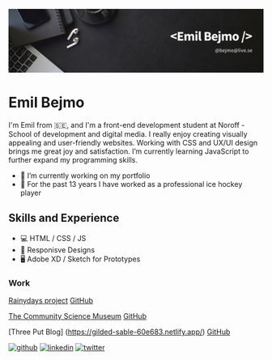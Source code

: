 ![Design and Development](https://github.com/ebejmo/ebejmo/blob/main/github-banner.png)

# Emil Bejmo

I'm Emil from 🇸🇪, and I'm a front-end development student at Noroff - School of development and digital media. I really enjoy creating visually appealing and user-friendly websites. Working with CSS and UX/UI design brings me great joy and satisfaction. I’m currently learning JavaScript to further expand my programming skills. 

- 💼 I’m currently working on my portfolio 
- 🏒 For the past 13 years I have worked as a professional ice hockey player 

## Skills and Experience
* 💻 HTML / CSS / JS
* 📱 Responisve Designs
* 🖥️ Adobe XD / Sketch for Prototypes

### Work 
[Rainydays project](https://ecstatic-swanson-bb49f2.netlify.app/index.html) [GitHub](https://github.com/Noroff-FEU-Assignments/cross-course-project-ebejmo)

[The Community Science Museum](https://starlit-khapse-46fd0f.netlify.app/) [GitHub](https://github.com/ebejmo/tcsm/tree/main)

[Three Put Blog] (https://gilded-sable-60e683.netlify.app/) [GitHub](https://github.com/Noroff-FEU-Assignments/project-exam-1-ebejmo)

[<img src='https://cdn.jsdelivr.net/npm/simple-icons@3.0.1/icons/github.svg' alt='github' height='40'>](https://github.com/ebejmo)  [<img src='https://cdn.jsdelivr.net/npm/simple-icons@3.0.1/icons/linkedin.svg' alt='linkedin' height='40'>](https://www.linkedin.com/in/emil-bejmo-032854148/)  [<img src='https://cdn.jsdelivr.net/npm/simple-icons@3.0.1/icons/twitter.svg' alt='twitter' height='40'>](https://twitter.com/emilbejmo)  

